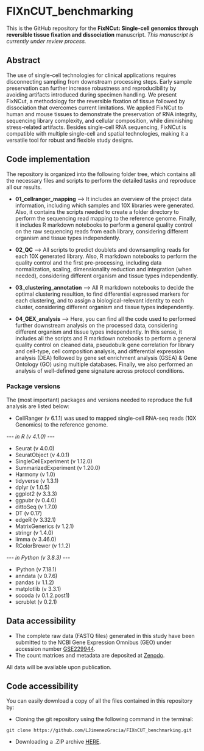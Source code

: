 # FIXnCUT_benchmarking

This is the GitHub repository for the **FixNCut: Single-cell genomics through reversible tissue fixation and dissociation** manuscript.
*This manuscript is currently under review process.*


## Abstract

The use of single-cell technologies for clinical applications requires disconnecting sampling from downstream processing steps. Early sample preservation can further increase robustness and reproducibility by avoiding artifacts introduced during specimen handling. We present FixNCut, a methodology for the reversible fixation of tissue followed by dissociation that overcomes current limitations. We applied FixNCut to human and mouse tissues to demonstrate the preservation of RNA integrity, sequencing library complexity, and cellular composition, while diminishing stress-related artifacts. Besides single-cell RNA sequencing, FixNCut is compatible with multiple single-cell and spatial technologies, making it a versatile tool for robust and flexible study designs.


## Code implementation

The repository is organized into the following folder tree, which contains all the necessary files and scripts to perform the detailed tasks and reproduce all our results.

* **01_cellranger_mapping** --> It includes an overview of the project data information, including which samples and 10X libraries were generated. Also, it contains the scripts needed to create a folder directory to perform the sequencing read mapping to the reference genome. Finally, it includes R markdown notebooks to perform a general quality control on the raw sequencing reads from each library, considering different organism and tissue types independently.

* **02_QC** --> All scripts to predict doublets and downsampling reads for each 10X generated library. Also, R markdown notebooks to perform the quality control and the first pre-processing, including data normalization, scaling, dimensionality reduction and integration (when needed), considering different organism and tissue types independently.

* **03_clustering_annotation** --> All R markdown notebooks to decide the optimal clustering resultion, to find differential expressed markers for each clustering, and to assign a biological-relevant identity to each cluster, considering different organism and tissue types independently.

* **04_GEX_analysis** --> Here, you can find all the code used to performed further downstream analysis on the processed data, considering different organism and tissue types independently. In this sense, it includes all the scripts and R markdown notebooks to perform a general quality control on cleaned data, pseudobulk gene correlation for library and cell-type, cell composition analysis, and differential expression analysis (DEA) followed by gene set enrichment analysis (GSEA) & Gene Ontology (GO) using multiple databases. Finally, we also performed an analysis of well-defined gene signature across protocol conditions.

### Package versions

The (most important) packages and versions needed to reproduce the full analysis are listed below:

* CellRanger (v 6.1.1) was used to mapped single-cell RNA-seq reads (10X Genomics) to the reference genome.

*--- in R (v 4.1.0) ---*
* Seurat (v 4.0.0)
* SeuratObject (v 4.0.1)
* SingleCellExperiment (v 1.12.0)
* SummarizedExperiment (v 1.20.0)
* Harmony (v 1.0)
* tidyverse (v 1.3.1)
* dplyr (v 1.0.5)
* ggplot2 (v 3.3.3)
* ggpubr (v 0.4.0)
* dittoSeq (v 1.7.0)
* DT (v 0.17)
* edgeR (v 3.32.1)
* MatrixGenerics (v 1.2.1)
* stringr (v 1.4.0)
* limma (v 3.46.0)
* RColorBrewer (v 1.1.2)

*--- in Python (v 3.8.3) ---*
* IPython (v 7.18.1)
* anndata (v 0.7.6)
* pandas (v 1.1.2)
* matplotlib (v 3.3.1)
* sccoda (v 0.1.2.post1)
* scrublet (v 0.2.1)


## Data accessibility

* The complete raw data (FASTQ files) generated in this study have been submitted to the NCBI Gene Expression Omnibus (GEO) under accession number [GSE229944](https://www.ncbi.nlm.nih.gov/geo/query/acc.cgi?acc=GSE229944).
* The count matrices and metadata are deposited at [Zenodo](https://zenodo.org/record/7837624#.ZD5RuI5BxH4).

All data will be available upon publication.


## Code accessibility

You can easily download a copy of all the files contained in this repository by:

* Cloning the git repository using the following command in the terminal:

`git clone https://github.com/LJimenezGracia/FIXnCUT_benchmarking.git`

* Downloading a .ZIP archive [HERE](https://github.com/LJimenezGracia/FIXnCUT_benchmarking/archive/refs/heads/main.zip).
